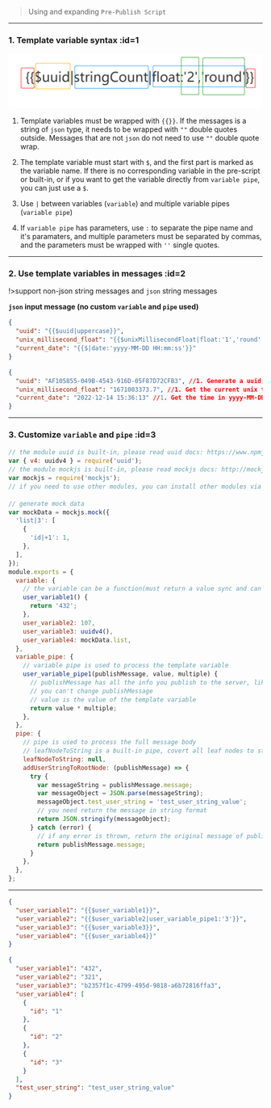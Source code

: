 > Using and expanding `Pre-Publish Script`

---

### 1. Template variable syntax :id=1

![Template variable](../../_media/variable.png ':size=500')

1. Template variables must be wrapped with `{{}}`. If the messages is a string of `json` type, it needs to be wrapped with `""` double quotes outside. Messages that are not `json` do not need to use `""` double quote wrap.

2. The template variable must start with `$`, and the first part is marked as the variable name. If there is no corresponding variable in the pre-script or built-in, or if you want to get the variable directly from `variable pipe`, you can just use a `$`.

3. Use `|` between variables (`variable`) and multiple variable pipes (`variable pipe`)

4. If `variable pipe` has parameters, use `:` to separate the pipe name and it's paramaters, and multiple parameters must be separated by commas, and the parameters must be wrapped with `''` single quotes.

---

### 2. Use template variables in messages :id=2

!>support non-json string messages and `json` string messages

**`json` input message (no custom `variable` and `pipe` used)**

<!-- tabs:start -->

<!-- tab: Template Message -->

```json
{
  "uuid": "{{$uuid|uppercase}}",
  "unix_millisecond_float": "{{$unixMillisecondFloat|float:'1','round'|string}}",
  "current_date": "{{$|date:'yyyy-MM-DD HH:mm:ss'}}"
}
```

<!-- tab: Output -->

```json
{
  "uuid": "AF105855-049B-4543-916D-05F87D72CFB3", //1. Generate a uuid; 2. Convert all to uppercase
  "unix_millisecond_float": "1671003373.7", //1. Get the current unix timestamp, milliseconds in decimal format; 2. Take 1 decimal precision in round form; 3. Convert the number to a string
  "current_date": "2022-12-14 15:36:13" //1. Get the time in yyyy-MM-DD HH:mm:ss format
}
```

<!-- tabs:end -->

---

### 3. Customize `variable` and `pipe` :id=3

<!-- tabs: start -->

<!-- tab: pre-script -->

```javascript
// the module uuid is built-in, please read uuid docs: https://www.npmjs.com/package/uuid
var { v4: uuidv4 } = require('uuid');
// the module mockjs is built-in, please read mockjs docs: http://mockjs.com/examples.html
var mockjs = require('mockjs');
// if you need to use other modules, you can install other modules via npm, please read the doc: https://doc.ttqm.app/#/en/question/how-to-add-support-modules

// generate mock data
var mockData = mockjs.mock({
  'list|3': [
    {
      'id|+1': 1,
    },
  ],
});
module.exports = {
  variable: {
    // the variable can be a function(must return a value sync and can not be a Promise) or a value
    user_variable1() {
      return '432';
    },
    user_variable2: 107,
    user_variable3: uuidv4(),
    user_variable4: mockData.list,
  },
  variable_pipe: {
    // variable pipe is used to process the template variable
    user_variable_pipe1(publishMessage, value, multiple) {
      // publishMessage has all the info you publish to the server, like topic, message, opts: {qos:2}
      // you can't change publishMessage
      // value is the value of the template variable
      return value * multiple;
    },
  },
  pipe: {
    // pipe is used to process the full message body
    // leafNodeToString is a built-in pipe, covert all leaf nodes to string, the value is not used, you can set the value with null;
    leafNodeToString: null,
    addUserStringToRootNode: (publishMessage) => {
      try {
        var messageString = publishMessage.message;
        var messageObject = JSON.parse(messageString);
        messageObject.test_user_string = 'test_user_string_value';
        // you need return the message in string format
        return JSON.stringify(messageObject);
      } catch (error) {
        // if any error is thrown, return the original message of publishMessage
        return publishMessage.message;
      }
    },
  },
};
```

---

<!-- tab: template message -->

```json
{
  "user_variable1": "{{$user_variable1}}",
  "user_variable2": "{{$user_variable2|user_variable_pipe1:'3'}}",
  "user_variable3": "{{$user_variable3}}",
  "user_variable4": "{{$user_variable4}}"
}
```

<!-- tab: output -->

```json
{
  "user_variable1": "432",
  "user_variable2": "321",
  "user_variable3": "b2357f1c-4799-495d-9818-a6b72816ffa3",
  "user_variable4": [
    {
      "id": "1"
    },
    {
      "id": "2"
    },
    {
      "id": "3"
    }
  ],
  "test_user_string": "test_user_string_value"
}
```

<!-- tabs: end -->
